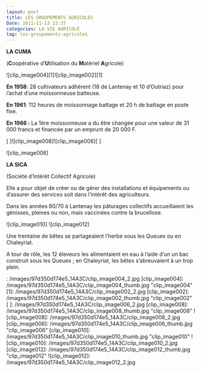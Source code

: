 ```yaml
---
layout: post
title: LES GROUPEMENTS AGRICOLES
Date: 2011-11-13 22:37
categories: LA VIE AGRICOLE
tag: les-groupements-agricoles
---
```


**LA CUMA**

(**C**oopérative d’**U**tilisation du **M**atériel **A**gricole)

![clip_image004][1]![clip_image002][1]

**En 1958**: 28 cultivateurs adhérent (18 de Lantenay et 10 d’Outriaz)
pour l’achat d’une moissonneuse batteuse.

**En 1961**: 112 heures de moissonnage battage et 20 h de battage en
poste fixe.

**En 1966 :** La 1ère moissonneuse a du être changée pour une valeur de
31 000 francs et financée par un emprunt de 20 000 F.

[ ]![clip_image008]![clip_image006][ ]

![clip_image008]

**LA SICA**

(Société d’Intérêt Collectif Agricole)

Elle a pour objet de créer ou de gérer des installations et équipements
ou d’assurer des services soit dans l’intérêt des agriculteurs.

Dans les années 60/70 à Lantenay les pâturages collectifs accueillaient
les génisses, pleines ou non, mais vaccinées contre la brucellose.

![clip_image010] ![clip_image012]

Une trentaine de bêtes se partageaient l’herbe sous les Queues ou en
Chaleyriat.      

A tour de rôle, les 12 éleveurs les alimentaient en eau à l’aide d’un un
bac construit sous les Queues ; en Chaleyriat, les bêtes s’abreuvaient à
un trop plein.

  : /images/97d350d174e5_14A3C/clip_image004_2.jpg
  [clip_image004]: /images/97d350d174e5_14A3C/clip_image004_thumb.jpg
    "clip_image004"
  [1]: /images/97d350d174e5_14A3C/clip_image002_2.jpg
  [clip_image002]: /images/97d350d174e5_14A3C/clip_image002_thumb.jpg
    "clip_image002"
  [ ]: /images/97d350d174e5_14A3C/clip_image006_2.jpg
  [clip_image008]: /images/97d350d174e5_14A3C/clip_image008_thumb.jpg
    "clip_image008"
  ![clip_image008]: /images/97d350d174e5_14A3C/clip_image008_2.jpg
  [clip_image006]: /images/97d350d174e5_14A3C/clip_image006_thumb.jpg
    "clip_image006"
  [clip_image010]: /images/97d350d174e5_14A3C/clip_image010_thumb.jpg
    "clip_image010"
  ![clip_image010]: /images/97d350d174e5_14A3C/clip_image010_2.jpg
  [clip_image012]: /images/97d350d174e5_14A3C/clip_image012_thumb.jpg
    "clip_image012"
  ![clip_image012]: /images/97d350d174e5_14A3C/clip_image012_2.jpg
